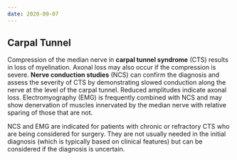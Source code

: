 ```yaml
---
date: 2020-09-07
---
```


## Carpal Tunnel

<!-- carpal tunnel diagnosing study -->

Compression of the median nerve in **carpal tunnel syndrome** (CTS) results in loss of myelination. Axonal loss may also occur if the compression is severe. **Nerve conduction studies** (NCS) can confirm the diagnosis and assess the severity of CTS by  demonstrating slowed conduction along the nerve at the level of the  carpal tunnel. Reduced amplitudes indicate axonal loss.  Electromyography (EMG) is frequently combined with NCS and may show  denervation of muscles innervated by the median nerve with relative  sparing of those that are not.

NCS and EMG are  indicated for patients with chronic or refractory CTS who are being  considered for surgery. They are not usually needed in the initial  diagnosis (which is typically based on clinical features) but can be  considered if the diagnosis is uncertain.

